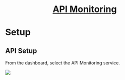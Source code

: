 <h1 style="text-align: center; text-decoration:underline; font-weight: bold;">API Monitoring</h1>

# Setup
## API Setup <!-- {docsify-ignore} -->

From the dashboard, select the API Monitoring service.

![](../../../_media/_apiMonitoringImgs/Aspose.Words.752ed8cd-8f62-4f5e-a43d-3af5acb4dbd1.001.png) 
